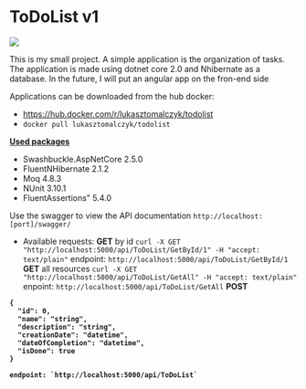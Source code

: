 <h1>
ToDoList v1
</h1>


<img src="https://travis-ci.org/lukasztomalczyk/ToDoList.svg?branch=master">

This is my small project. A simple application is the organization of tasks. The application is made using dotnet core 2.0 and Nhibernate as a database. In the future, I will put an angular app on the fron-end side

Applications can be downloaded from the hub docker:
- <a href="https://hub.docker.com/r/lukasztomalczyk/todolist/">https://hub.docker.com/r/lukasztomalczyk/todolist</a>
- `docker pull lukasztomalczyk/todolist`

<b><u>Used packages</u></b>
* Swashbuckle.AspNetCore 2.5.0<br>
* FluentNHibernate 2.1.2<br>
* Moq 4.8.3</br>
* NUnit 3.10.1</br>
* FluentAssertions" 5.4.0</br>

Use the swagger to view the API documentation
`http://localhost:[port]/swagger/`

- Available requests:
 <b>GET</b> by id `curl -X GET "http://localhost:5000/api/ToDoList/GetById/1" -H "accept: text/plain"`
     endpoint: `http://localhost:5000/api/ToDoList/GetById/1`
<b>GET</b> all resources `curl -X GET "http://localhost:5000/api/ToDoList/GetAll" -H "accept: text/plain"`
     enpoint: `http://localhost:5000/api/ToDoList/GetAll`
<b>POST</p>
```
{
  "id": 0,
  "name": "string",
  "description": "string",
  "creationDate": "datetime",
  "dateOfCompletion": "datetime",
  "isDone": true
}
```
    endpoint: `http://localhost:5000/api/ToDoList`
